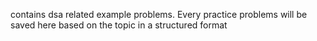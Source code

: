 contains dsa related example problems. 
Every practice problems will be saved here based on the topic in a structured format